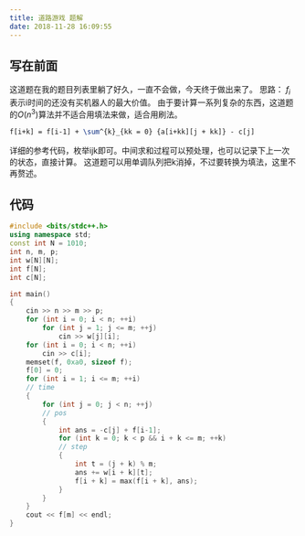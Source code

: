 ```yaml
---
title: 道路游戏 题解
date: 2018-11-28 16:09:55
---
```

## 写在前面
这道题在我的题目列表里躺了好久，一直不会做，今天终于做出来了。
思路：
$f_i$表示i时间的还没有买机器人的最大价值。
由于要计算一系列复杂的东西，这道题的$O(n^3)$算法并不适合用填法来做，适合用刷法。
```latex
f[i+k] = f[i-1] + \sum^{k}_{kk = 0} {a[i+kk][j + kk]} - c[j]
```
详细的参考代码，枚举ijk即可。中间求和过程可以预处理，也可以记录下上一次的状态，直接计算。
这道题可以用单调队列把k消掉，不过要转换为填法，这里不再赘述。
## 代码
```cpp
#include <bits/stdc++.h>
using namespace std;
const int N = 1010;
int n, m, p;
int w[N][N];
int f[N];
int c[N];

int main()
{
    cin >> n >> m >> p;
    for (int i = 0; i < n; ++i)
        for (int j = 1; j <= m; ++j)
            cin >> w[j][i];
    for (int i = 0; i < n; ++i)
        cin >> c[i];
    memset(f, 0xa0, sizeof f);
    f[0] = 0;
    for (int i = 1; i <= m; ++i)
    // time
    {
        for (int j = 0; j < n; ++j)
        // pos
        {
            int ans = -c[j] + f[i-1];
            for (int k = 0; k < p && i + k <= m; ++k)
            // step
            {
                int t = (j + k) % m;
                ans += w[i + k][t];
                f[i + k] = max(f[i + k], ans);
            }
        }
    }
    cout << f[m] << endl;
}
```
